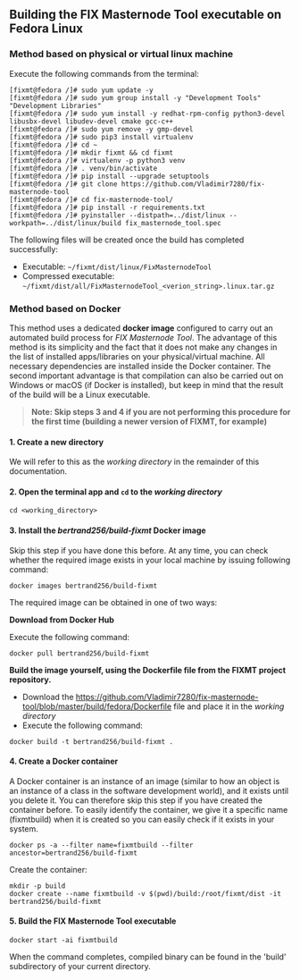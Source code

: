 ## Building the FIX Masternode Tool executable on Fedora Linux

### Method based on physical or virtual linux machine

Execute the following commands from the terminal:

```
[fixmt@fedora /]# sudo yum update -y
[fixmt@fedora /]# sudo yum group install -y "Development Tools" "Development Libraries"
[fixmt@fedora /]# sudo yum install -y redhat-rpm-config python3-devel libusbx-devel libudev-devel cmake gcc-c++
[fixmt@fedora /]# sudo yum remove -y gmp-devel
[fixmt@fedora /]# sudo pip3 install virtualenv
[fixmt@fedora /]# cd ~
[fixmt@fedora /]# mkdir fixmt && cd fixmt
[fixmt@fedora /]# virtualenv -p python3 venv
[fixmt@fedora /]# . venv/bin/activate
[fixmt@fedora /]# pip install --upgrade setuptools
[fixmt@fedora /]# git clone https://github.com/Vladimir7280/fix-masternode-tool
[fixmt@fedora /]# cd fix-masternode-tool/
[fixmt@fedora /]# pip install -r requirements.txt
[fixmt@fedora /]# pyinstaller --distpath=../dist/linux --workpath=../dist/linux/build fix_masternode_tool.spec
```

The following files will be created once the build has completed successfully:
* Executable: `~/fixmt/dist/linux/FixMasternodeTool`
* Compressed executable: `~/fixmt/dist/all/FixMasternodeTool_<verion_string>.linux.tar.gz`


### Method based on Docker

This method uses a dedicated **docker image** configured to carry out an automated build process for *FIX Masternode Tool*. The advantage of this method is its simplicity and the fact that it does not make any changes in the list of installed apps/libraries on your physical/virtual machine. All necessary dependencies are installed inside the Docker container. The second important advantage is that compilation can also be carried out on Windows or macOS (if Docker is installed), but keep in mind that the result of the build will be a Linux executable.

> **Note: Skip steps 3 and 4 if you are not performing this procedure for the first time (building a newer version of FIXMT, for example)**

#### 1. Create a new directory
We will refer to this as the *working directory* in the remainder of this documentation.

#### 2. Open the terminal app and `cd` to the *working directory*

```
cd <working_directory>
```

#### 3. Install the *bertrand256/build-fixmt* Docker image

Skip this step if you have done this before. At any time, you can check whether the required image exists in your local machine by issuing following command:

```
docker images bertrand256/build-fixmt
```

The required image can be obtained in one of two ways:

**Download from Docker Hub**

Execute the following command:

```
docker pull bertrand256/build-fixmt
```

**Build the image yourself, using the Dockerfile file from the FIXMT project repository.** 

* Download the https://github.com/Vladimir7280/fix-masternode-tool/blob/master/build/fedora/Dockerfile file and place it in the *working directory*
* Execute the following command:
```
docker build -t bertrand256/build-fixmt .
```

#### 4. Create a Docker container

A Docker container is an instance of an image (similar to how an object is an instance of a class in the software development world), and it exists until you delete it. You can therefore skip this step if you have created the container before. To easily identify the container, we give it a specific name (fixmtbuild) when it is created so you can easily check if it exists in your system.

```
docker ps -a --filter name=fixmtbuild --filter ancestor=bertrand256/build-fixmt
```
Create the container:

``` 
mkdir -p build
docker create --name fixmtbuild -v $(pwd)/build:/root/fixmt/dist -it bertrand256/build-fixmt
```

#### 5. Build the FIX Masternode Tool executable

```
docker start -ai fixmtbuild
```

When the command completes, compiled binary can be found in the 'build' subdirectory of your current directory.